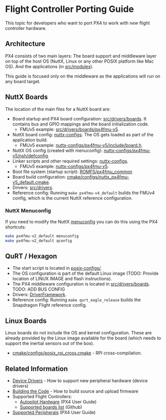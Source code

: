 # Flight Controller Porting Guide

This topic for developers who want to port PX4 to work with *new* flight controller hardware.

## Architecture

PX4 consists of two main layers: The board support and middleware layer on top of the host OS (NuttX, Linux or any other POSIX platform like Mac OS). And the applications (in [src/modules](https://github.com/PX4/Firmware/tree/master/src/modules)\).

This guide is focused only on the middleware as the applications will run on any board target.

## NuttX Boards

The location of the main files for a NuttX board are:

* Board startup and PX4 board configuration: [src/drivers/boards](https://github.com/PX4/Firmware/tree/master/src/drivers/boards). It contains bus and GPIO mappings and the board initialization code. 
  * FMUv5 example: [src/drivers/boards/px4fmu-v5](https://github.com/PX4/Firmware/tree/master/src/drivers/boards/px4fmu-v5). 
* NuttX board config: [nuttx-configs](https://github.com/PX4/Firmware/tree/master/nuttx-configs). The OS gets loaded as part of the application build. 
  * FMUv5 example: [nuttx-configs/px4fmu-v5/include/board.h](https://github.com/PX4/Firmware/blob/master/nuttx-configs/px4fmu-v5/include/board.h).
* NuttX OS config (created with menuconfig): [nuttx-configs/px4fmu-v5/nsh/defconfig](https://github.com/PX4/Firmware/blob/master/nuttx-configs/px4fmu-v5/nsh/defconfig).
* Linker scripts and other required settings: [nuttx-configs](https://github.com/PX4/Firmware/tree/master/nuttx-configs). 
  * FMUv5 example: [nuttx-configs/px4fmu-v5](https://github.com/PX4/Firmware/tree/master/nuttx-configs/px4fmu-v5).
* Boot file system (startup script): [ROMFS/px4fmu\_common](https://github.com/PX4/Firmware/tree/master/ROMFS/px4fmu_common)
* Board build configuration: [cmake/configs/nuttx\_px4fmu-v5\_default.cmake](https://github.com/PX4/Firmware/blob/master/cmake/configs/nuttx_px4fmu-v5_default.cmake).
* Drivers: [src/drivers](https://github.com/PX4/Firmware/tree/master/src/drivers).
* Reference config: Running `make px4fmu-v4_default` builds the FMUv4 config, which is the current NuttX reference configuration.


### NuttX Menuconfig

If you need to modify the NuttX [menuconfig](https://bitbucket.org/nuttx/nuttx) you can do this using the PX4 shortcuts:
```sh
make px4fmu-v2_default menuconfig
make px4fmu-v2_default qconfig
```

## QuRT / Hexagon

* The start script is located in [posix-configs/](https://github.com/PX4/Firmware/tree/master/posix-configs).
* The OS configuration is part of the default Linux image (TODO: Provide location of LINUX IMAGE and flash instructions).
* The PX4 middleware configuration is located in [src/drivers/boards](https://github.com/PX4/Firmware/tree/master/src/drivers/boards). TODO: ADD BUS CONFIG
* Drivers: [DriverFramework](https://github.com/px4/DriverFramework).
* Reference config: Running `make qurt_eagle_release` builds the Snapdragon Flight reference config.


## Linux Boards

Linux boards do not include the OS and kernel configuration. These are already provided by the Linux image available for the board (which needs to support the inertial sensors out of the box).

* [cmake/configs/posix\_rpi\_cross.cmake](https://github.com/PX4/Firmware/blob/master/cmake/configs/posix_rpi_cross.cmake) - RPI cross-compilation.





## Related Information

* [Device Drivers](../middleware/drivers.md) - How to support new peripheral hardware (device drivers)
* [Building the Code](../setup/building_px4.md) - How to build source and upload firmware 
* Supported Flight Controllers:
  * [Autopilot Hardware](https://docs.px4.io/en/flight_controller/) (PX4 User Guide)
  * [Supported boards list](https://github.com/PX4/Firmware/#supported-hardware) (Github)
* [Supported Peripherals](https://docs.px4.io/en/peripherals/) (PX4 User Guide)
